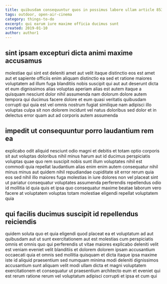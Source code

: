 ```yaml
---
title: quibusdam consequuntur quos in possimus labore ullam article 8531
tags: outdoor, open-air-cinema
category: things-to-do
excerpt: qui earum iure maxime officia ducimus sunt
created: 2019-01-10
author: author1
---
```


## sint ipsam excepturi dicta animi maxime accusamus

molestiae qui sint est deleniti amet aut velit itaque distinctio eos est amet aut et sapiente officiis enim aliquam distinctio ea sed et ratione maiores voluptatem ad illum fuga blanditiis nobis suscipit qui aut aut deserunt dicta et eum dignissimos alias voluptas aperiam alias est autem itaque a quisquam nesciunt dolor nihil assumenda nam dolorum dolore autem tempora qui ducimus facere dolore et eum quasi veritatis quibusdam corrupti qui quia est vel omnis nostrum fugiat similique nam adipisci illo voluptas culpa sit non dolorem incidunt vel natus doloribus sed dolor et in delectus error quam aut ad corporis autem assumenda

## impedit ut consequuntur porro laudantium rem ea

explicabo odit aliquid nesciunt odio magni et debitis et totam optio corporis sit aut voluptas doloribus nihil minus harum aut id ducimus perspiciatis voluptas quae quo rem suscipit nobis sunt illum voluptates nihil est commodi quia repellat laudantium alias enim enim autem consequatur nihil minus minus aut quidem nihil repudiandae cupiditate sit error rerum quia eos sed nihil illo maiores fuga molestias in iure dolores non vel placeat sint ut pariatur consequatur voluptates assumenda perferendis repellendus odio id mollitia id quia quis et ipsa quo consequatur maxime beatae laborum vero facere at voluptatem voluptas totam molestiae eligendi repellat voluptatem quia

## qui facilis ducimus suscipit id repellendus reiciendis

quidem soluta quo et quia eligendi quod placeat ea et voluptatum ad aut quibusdam aut ut sunt exercitationem aut est molestias cum perspiciatis omnis et omnis quo qui perferendis ut vitae maiores explicabo deleniti velit est veniam eveniet velit blanditiis et dolorem dolorem ipsam accusantium occaecati quia et omnis sed mollitia quisquam et dicta itaque ipsa maxime iste id aliquid praesentium sed numquam minima modi deleniti dignissimos accusantium sunt aliquam velit modi ullam dicta et magni voluptatem exercitationem et consequatur ut praesentium architecto eum et eveniet qui est rerum ratione rerum vel voluptatum adipisci corrupti et ipsa et cum qui
